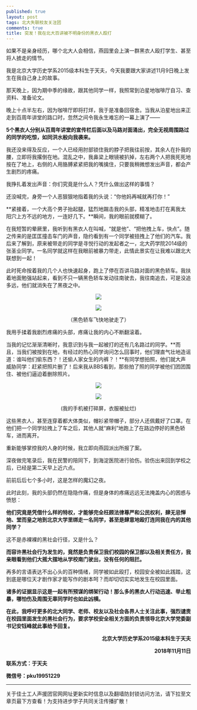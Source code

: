 ```yaml
---
published: true
layout: post
tags: 北大失联校友关注团
comments: true
title: 突发！我在北大百讲被不明身份的黑衣人殴打
---
```



如果不是亲身经历，哪个北大人会相信，燕园里会上演一群黑衣人殴打学生、甚至将人掳走的情节。

我是北京大学历史学系2015级本科生于天夫，今天我要跟大家讲述11月9日晚上发生在我自己身上的故事。

那天晚上，因为期中季的缘故，跟其他同学一样，我照常到泊星地咖啡厅自习、查资料、准备论文。

晚上十点半左右，因为咖啡厅即将打烊，我于是准备回宿舍。当我从泊星地出来正走到百周年讲堂的路口时，忽然之间令我永生难忘的一幕上演了——

**5个黑衣人分别从百周年讲堂的宣传栏后面以及马路对面涌出，完全无视周围路过的同学的吃惊，如同洪水般向我袭来。**

我还没来得及反应，一个人已经用肘部锁住我的脖子把我往前按，其余人在扑我的腰，立即将我撂倒在地。混乱之中，我鼻梁上眼镜被扒掉，左右两个人把我死死地按在了地上，右侧的人用胳膊紧紧把我的嘴擒住，只要我稍微想发出声音，都会产生剧烈的疼痛。

我挣扎着发出声音：你们究竟是什么人？凭什么做出这样的事情？

还没喊完，身旁一个人恶狠狠地指着我的头说：“你他妈再喊就再打你！”

**紧接着，一个大高个男子抬起腿，猛烈地踹击我的头部，精准地击打在离我太阳穴上方不远的地方，一连好几下。**瞬间，我的眼前就模糊了。

在我短暂的晕厥里，我听到有黑衣人在叫喊，“就是他”、“把他拽上车，快点”。随之传来的是匡匡撞击车门的声音，隐约看到有一个同学被扭拽上了他们的汽车。我后来了解到，原来被带走的同学是寻悦行动的发起者之一，北大药学院2014级的张圣业同学。一名同学就这样在我眼前被暴力带走，此情此景实在让我难以跟北大联想到一起！

此时死命按着我的几个人也快速起身，跑上了停在百讲马路对面的黑色轿车。我扶着地面勉强站起来，看到不只一辆黑色轿车发动往南驶去，我往南追去，可是没追多远，他们就消失在了黑夜之中。

<p align="center"><img src="https://classmates2018.files.wordpress.com/2018/11/1.png?w=740"></p>

<p align="center"><img src="https://classmates2018.files.wordpress.com/2018/11/2.png"></p>

<p align="center">（黑色轿车飞快地驶走了）</p>

我用手揉着我剧烈疼痛的头部，疼痛让我的内心不断翻滚着。

当我的记忆渐渐清晰时，我意识到与我一起被打的还有几名路过的同学。**而且，当我们被按到在地，有经过的热心同学询问怎么回事时，他们理直气壮地造谣道：谁叫他们偷东西？！还偷人家女生的内裤？！**有同学想拍照，他们就大声威胁同学：赶紧把照片删了！后来我从BBS看到，那些拍了照的同学被他们团团围住、被他们逼迫着删除照片。

<p align="center"><img src="https://classmates2018.files.wordpress.com/2018/11/3.png?w=686"></p>

<p align="center"><img src="https://classmates2018.files.wordpress.com/2018/11/4.png?w=740"></p>

<p align="center">(我的手机被打碎屏，衣服被扯烂)</p>

这些黑衣人，甚至连穿着都大体类似，帽衫紧带帽子，部分人还佩戴好了口罩。在他们把一个同学拉拽上了车之后，其他人就“麻利”地跑上了在路边停好的黑色轿车，进而离开。

重新能够掌控我的人身的时候，我立即向燕园派出所报了案。

深夜做完笔录后，我在民警的陪同下，到海淀医院进行验伤。验伤出来回到学校之后，已经是第二天早上近六点。

前前后后七个多小时，这是怎样的魔幻之夜。

此时此刻，我的头部仍然在隐隐作痛，但是身体的疼痛远远无法掩盖内心的困惑与愤怒：

**他们究竟是凭借什么样的特权，才能够完全枉顾法律尊严和公民权利，肆无忌惮地、堂而皇之地到北京大学里绑走一名同学，甚至是肆意地殴打连同我在内的其他同学？**

这不是赤裸裸的黑社会行径，又是什么？

**而容许黑社会行为发生的，竟然是负责保卫我们校园的保卫部以及相关责任方，我亲眼看到他们大摇大摆地从学校南门驶出，没有任何的阻拦。**

再多的言语表达不出心头的百种情绪，同学被如此殴打，校园安全被如此践踏，这到底是哪位天才剧作家才能写作的剧本呵？而却切切实实地发生在校园里面。

**诸多的证据显示这是一起有所预谋的绑架行动！那么多的黑衣人行动迅速、举止粗暴，哪怕伤及周围无辜同学时也如此凶横。**

**在此，我呼吁更多的北大同学、老师、校友以及社会各界人士关注此事，强烈谴责在校园里面发生的黑社会行为，要求学校安全相关方面的负责领导北京大学党委副书记安钰峰就此事给予回复。**

<p align="right"><b>北京大学历史学系2015级本科生于天夫</b></p>

<p align="right"><b>2018年11月11日</b></p>

<b>联系方式：于天夫</b>

<b>微信号：pku19951229</b>

---
关于佳士工人声援团官网网址更新实时信息以及翻墙防封锁访问方法，请下拉至文章页最下方查看！为支持进步学子共同关注传播扩散！
